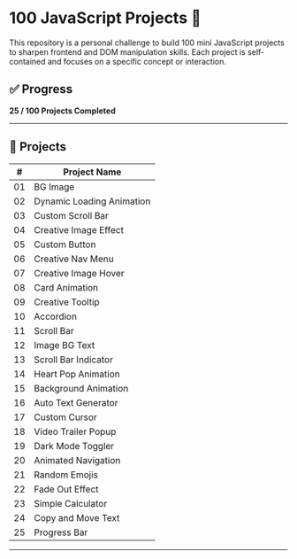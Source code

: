 # 100 JavaScript Projects 🚀

This repository is a personal challenge to build 100 mini JavaScript projects to sharpen frontend and DOM manipulation skills. Each project is self-contained and focuses on a specific concept or interaction.

## ✅ Progress

**25 / 100 Projects Completed**

---

## 📂 Projects

| #   | Project Name              |
| --- | ------------------------- |
| 01  | BG Image                  |
| 02  | Dynamic Loading Animation |
| 03  | Custom Scroll Bar         |
| 04  | Creative Image Effect     |
| 05  | Custom Button             |
| 06  | Creative Nav Menu         |
| 07  | Creative Image Hover      |
| 08  | Card Animation            |
| 09  | Creative Tooltip          |
| 10  | Accordion                 |
| 11  | Scroll Bar                |
| 12  | Image BG Text             |
| 13  | Scroll Bar Indicator      |
| 14  | Heart Pop Animation       |
| 15  | Background Animation      |
| 16  | Auto Text Generator       |
| 17  | Custom Cursor             |
| 18  | Video Trailer Popup       |
| 19  | Dark Mode Toggler         |
| 20  | Animated Navigation       |
| 21  | Random Emojis             |
| 22  | Fade Out Effect           |
| 23  | Simple Calculator         |
| 24  | Copy and Move Text        |
| 25  | Progress Bar              |

---
